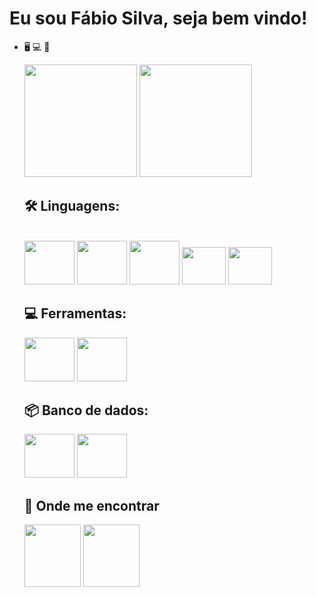# Eu sou Fábio Silva, seja bem vindo!

- 🖥️ 💻 📱

    <div>
      <a href="https://github.com/fabiobass"></a>
      <img height='180em'src="https://github-readme-stats.vercel.app/api?username=fabiobass&show_icons=true&theme=dark" />
      <img height='180em'src="https://github-readme-stats.vercel.app/api/top-langs/?username=fabiobass&layout=compact&theme=dark" />
    </div>
    
  ## 🛠  Linguagens:
  
    <div ><br> 
        <img height='70' width="80" src="https://cdn.jsdelivr.net/gh/devicons/devicon/icons/java/java-original-wordmark.svg" />
        <img height='70' width="80" src="https://cdn.jsdelivr.net/gh/devicons/devicon/icons/css3/css3-original-wordmark.svg" />
        <img height='70' width="80" src="https://cdn.jsdelivr.net/gh/devicons/devicon/icons/html5/html5-original-wordmark.svg" />
        <img height='60' width="70" src="https://cdn.jsdelivr.net/gh/devicons/devicon/icons/javascript/javascript-original.svg" />
        <img height='60' width="70" src="https://cdn.jsdelivr.net/gh/devicons/devicon/icons/typescript/typescript-original.svg" />   
    </div>
    
    ## 💻 Ferramentas:
    
    <div>
      <img height='70' width="80" src="https://cdn.jsdelivr.net/gh/devicons/devicon/icons/spring/spring-original-wordmark.svg" />
      <img height='70' width="80" src="https://camo.githubusercontent.com/268ac512e333b69600eb9773a8f80b7a251f4d6149642a50a551d4798183d621/68747470733a2f2f696d672e736869656c64732e696f2f62616467652f52656163742d3230323332413f7374796c653d666f722d7468652d6261646765266c6f676f3d7265616374266c6f676f436f6c6f723d363144414642" /> 
    </div>
    
   ##  📦 Banco de dados:
    
    <div>
      <img height='70' width="80" src="https://cdn.jsdelivr.net/gh/devicons/devicon/icons/postgresql/postgresql-original-wordmark.svg" /> 
      <img height='70' width="80" src="https://cdn.jsdelivr.net/gh/devicons/devicon/icons/mysql/mysql-plain-wordmark.svg" />
    </div>
    
    ## 🔎 Onde me encontrar
    
    <div>
    <a href="https://www.instagram.com/fabio_silva0409/"> <img height='100' width="90" src="https://img.shields.io/badge/Instagram-E4405F?style=for-the-     badge&logo=instagram&logoColor=white" alt="" /></a>
    <a href="https://www.linkedin.com/in/fábio-sillva/"> <img height='100' width="90" src="https://img.shields.io/badge/LinkedIn-0077B5?style=for-the-badge&logo=linkedin&logoColor=white" alt="" /></a>   
    </div>
